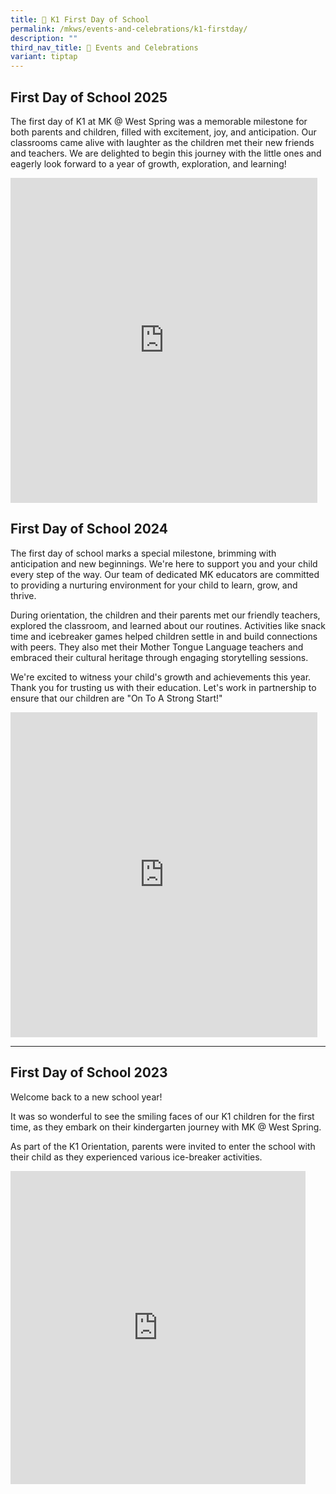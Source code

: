 ```yaml
---
title: 🎒 K1 First Day of School
permalink: /mkws/events-and-celebrations/k1-firstday/
description: ""
third_nav_title: 🎉 Events and Celebrations
variant: tiptap
---
```

<h2>First Day of School 2025</h2>
<p>The first day of K1 at MK @ West Spring was a memorable milestone for
both parents and children, filled with excitement, joy, and anticipation.
Our classrooms came alive with laughter as the children met their new friends
and teachers. We are delighted to begin this journey with the little ones
and eagerly look forward to a year of growth, exploration, and learning!&nbsp;</p>
<div class="iframe-wrapper">
<iframe height="520" width="491" allowfullscreen="true" frameborder="0" src="https://docs.google.com/presentation/d/e/2PACX-1vShyDNp17Axl3_V4JCqpLSeKHqiobZ3VmnadGFdnnaRB2LCGjkFEPnDyUN9nuPrtkROA17G-B8SLomT/pubembed?start=true&amp;loop=true&amp;delayms=3000"></iframe>
</div>
<h2>First Day of School 2024</h2>
<p>The first day of school marks a special milestone, brimming with anticipation
and new beginnings. We're here to support you and your child every step
of the way. Our team of dedicated MK educators are committed to providing
a nurturing environment for your child to learn, grow, and thrive.</p>
<p>During orientation, the children and their parents met our friendly teachers,
explored the classroom, and learned about our routines. Activities like
snack time and icebreaker games helped children settle in and build connections
with peers. They also met their Mother Tongue Language teachers and embraced
their cultural heritage through engaging storytelling sessions.</p>
<p>We're excited to witness your child's growth and achievements this year.
Thank you for trusting us with their education. Let's work in partnership
to ensure that our children are "On To A Strong Start!"</p>
<p></p>
<div class="iframe-wrapper">
<iframe height="520" width="491" allowfullscreen="true" frameborder="0" src="https://docs.google.com/presentation/d/e/2PACX-1vRjtocoM6hp-HYdpMedteqlwa9qmXryqMf2O41pzVMcQjjCxVk_CopnolKWbHFtcHSSSou_Z3Q0U8OD/embed?start=true&amp;loop=true&amp;delayms=3000"></iframe>
</div>
<p></p>
<hr>
<h2>First Day of School 2023</h2>
<p>Welcome back to a new school year!</p>
<p>It was so wonderful to see the smiling faces of our K1 children for the
first time, as they embark on their kindergarten journey with MK @ West
Spring.</p>
<p>As part of the K1 Orientation, parents were invited to enter the school
with their child as they experienced various ice-breaker activities.</p>
<div class="iframe-wrapper">
<iframe height="501" width="472" allowfullscreen="true" frameborder="0" src="https://docs.google.com/presentation/d/e/2PACX-1vRR_64zY2LCWKvliSChl0MKBK9bLUHB_mjwaZO-M7iwDdAH5Zk9h5J5MAIcc4pkRyHG4JGK2astrwfM/embed?start=true&amp;loop=true&amp;delayms=3000"></iframe>
</div>
<p></p>